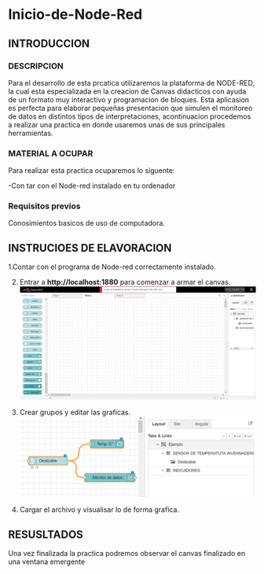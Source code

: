 # Inicio-de-Node-Red
## INTRODUCCION
### DESCRIPCION 

Para el desarrollo de esta prcatica utilizaremos la plataforma de NODE-RED, la cual esta especializada en la creacion de Canvas didacticos con ayuda de un formato muy interactivo y programacion de bloques.  Esta aplicasion es perfecta para elaborar pequeñas presentacion que simulen el monitoreo de datos en distintos tipos de interpretaciones, acontinuacion procedemos a realizar una practica en donde usaremos unas de sus principales herramientas.

### MATERIAL A OCUPAR

Para realizar esta practica ocuparemos lo siguente:

-Con tar con el Node-red instalado en tu ordenador

### Requisitos previos

Conosimientos basicos de uso de computadora.

## INSTRUCIOES DE ELAVORACION 

1.Contar con el programa de Node-red correctamente instalado.

2. Entrar a **http://localhost:1880**  para  comenzar a armar el canvas. ![](https://github.com/nijs17/Inicio-de-Node-Red/blob/main/n1.png)

3. Crear grupos y editar las graficas.![](https://github.com/nijs17/Inicio-de-Node-Red/blob/main/n2.png)
   
4. Cargar el archivo y visualisar lo de forma grafica.
   
## RESUSLTADOS
Una vez finalizada la practica podremos observar el canvas finalizado en una ventana emergente
